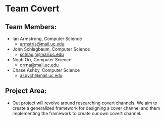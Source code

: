 # Team Covert

## Team Members:
* Ian Armstrong, Computer Science
  * armstris@mail.uc.edu
* John Schlagbaum, Computer Science
  * schlagjr@mail.uc.edu
* Noah Orr, Computer Science
  * orrna@mail.uc.edu
* Chase Ashby, Computer Science
  * asbych@mail.uc.edu

## Project Area:

* Out project will revolve around researching covert channels. We aim to create a generalized framework for designing a cover channel and them implementing the framework to create our own covert channel.
